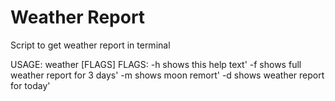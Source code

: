 # Weather Report

Script to get weather report in terminal

USAGE:
        weather [FLAGS]
FLAGS:
        -h   shows this help text'
        -f   shows full weather report for 3 days'
        -m   shows moon remort'
        -d   shows weather report for today'

